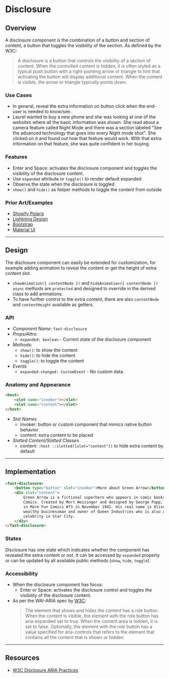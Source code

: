 # Disclosure

## Overview

A disclosure component is the combination of a button and section of content, a button that toggles the visibility of the section. As defined by the W3C:

> A disclosure is a button that controls the visibility of a section of content. When the controlled content is hidden, it is often styled as a typical push button with a right-pointing arrow or triangle to hint that activating the button will display additional content. When the content is visible, the arrow or triangle typically points down.

### Use Cases

-   In general, reveal the extra information on button click when the end-user is needed to know/see.
-   Laurel wanted to buy a new phone and she was looking at one of the websites where all the basic information was shown. She read about a camera feature called Night Mode and there was a section labeled "See the advanced technology that goes into every Night mode shot". She clicked on it and found out how that feature would work. With that extra information on that feature, she was quite confident in her buying.

### Features

-   Enter and Space: activates the disclosure component and toggles the visibility of the disclosure content.
-   Use `expanded` attribute or `toggle()` to render default expanded
-   Observe the state when the disclosure is toggled
-   `show()` and `hide()` as helper methods to toggle the content from outside

### Prior Art/Examples

-   [Shopify Polaris](https://polaris.shopify.com/components/behavior/collapsible)
-   [Lightning Design](https://www.lightningdesignsystem.com/components/expandable-section/)
-   [Bootstrap](https://getbootstrap.com/docs/4.3/components/collapse/)
-   [Material UI](https://material-ui.com/api/collapse/)

---

## Design

The disclosure component can easily be extended for customization, for example adding animation to reveal the content or get the height of extra content slot.

-   `showAnimation({ contentNode })` and `hideAnimation({ contentNode })` `async` methods are `protected` and designed to override in the derived class to add animations.
-   To have further control to the extra content, there are also `contentNode` and `contentHeight` available as getters.

### API

-   _Component Name:_ `fast-disclosure`
-   _Props/Attrs:_
    -   `expanded: boolean` - Current state of the disclosure component
-   _Methods_:
    -   `show()`: to show the content
    -   `hide()`: to hide the content
    -   `toggle()`: to toggle the content
-   _Events_
    -   `expanded-changed: CustomEvent` - No custom data.

### Anatomy and Appearance

```html
<host>
    <slot name="invoker"></slot>
    <slot name="content"></slot>
</host>
```

-   _Slot Names_
    -   invoker: button or custom component that mimics native button behavior
    -   content: extra content to be placed
-   _Slotted Content/Slotted Classes_
    -   content: `:host ::slotted([slot="content"])` to hide extra content by default

---

## Implementation

```html
<fast-disclosure>
    <button type="button" slot="invoker">More about Green Arrow</button>
    <div slot="content">
        Green Arrow is a fictional superhero who appears in comic books published by DC
        Comics. Created by Mort Weisinger and designed by George Papp, he first appeared
        in More Fun Comics #73 in November 1941. His real name is Oliver Jonas Queen, a
        wealthy businessman and owner of Queen Industries who is also a well-known
        celebrity in Star City.
    </div>
</fast-disclosure>
```

### States

Disclosure has one state which indicates whether the component has revealed the extra content or not. It can be accessed by `expanded` property or can be updated by all available public methods (`show`, `hide`, `toggle`).

### Accessibility

-   When the disclosure component has focus:
    -   Enter or Space: activates the disclosure control and toggles the visibility of the disclosure content.
-   As per the WAI-ARIA spec by [W3C](https://www.w3.org/TR/wai-aria-practices-1.2/#wai-aria-roles-states-and-properties-8):
    > The element that shows and hides the content has a role button.
    > When the content is visible, the element with the role button has aria-expanded set to true. When the content area is hidden, it is set to false.
    > Optionally, the element with the role button has a value specified for aria-controls that refers to the element that contains all the content that is shown or hidden.

---

## Resources

-   [W3C Disclosure ARIA Practices](https://www.w3.org/TR/wai-aria-practices-1.2/#disclosure)
